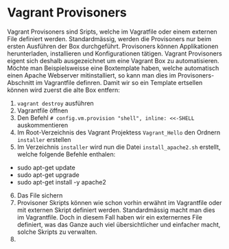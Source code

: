 # Vagrant Provisoners

Vagrant Provisoners sind Sripts, welche im Vagratfile oder einem externen File definiert werden. Standardmässig, werden die Provisoners nur beim ersten Ausführen der Box durchgeführt.
Provisoners können Applikationen herunterladen, installieren und Konfigurationen tätigen. Vagrant Provisoners eigent sich deshalb ausgezeichnet um eine Vagrant Box zu automatisieren. Möchte man Beispielsweisse eine Boxtemplate haben, welche automatisch einen Apache Webserver mitinstalliert, so kann man dies im Provisoners-Abschnitt im Vagrantfile definren.
Damit wir so ein Template ertsellen können wird zuerst die alte Box entfern:

1) `vagrant destroy` ausführen
2) Vagrantfile öffnen
3) Den Befehl `# config.vm.provision "shell", inline: <<-SHELL` auskommentieren
4) Im Root-Verzeichnis des Vagrant Projektess `Vagrant_Hello` den Ordnern `installer` erstellen 
5) Im Verzeichnis `installer` wird nun die Datei `install_apache2.sh` erstellt, welche folgende Befehle enthalen:
- sudo apt-get update
- sudo apt-get upgrade
- sudo apt-get install -y apache2
6) Das File sichern
7) Provisoner Skripts können wie schon vorhin erwähnt im Vagrantfile oder mit externen Skript definiert werden. Standardmässig macht man dies im Vagrantfile. Doch in diesem Fall haben wir ein externernes File definiert, was das Ganze auch viel übersichtlicher und einfacher macht, solche Skripts zu verwalten.
8) 
